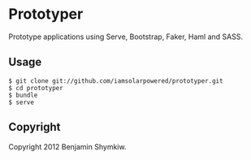 # Prototyper

Prototype applications using Serve, Bootstrap, Faker, Haml and SASS.

## Usage

    $ git clone git://github.com/iamsolarpowered/prototyper.git
    $ cd prototyper
    $ bundle
    $ serve

## Copyright

Copyright 2012 Benjamin Shymkiw. 
